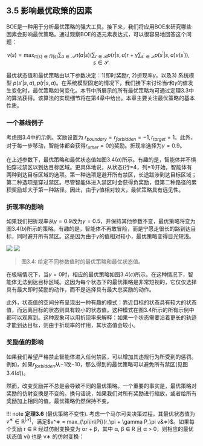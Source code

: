 ## 3.5 影响最优政策的因素

BOE是一种用于分析最优策略的强大工具。接下来，我们将应用BOE来研究哪些因素会影响最优策略。通过观察BOE的逐元素表达式，可以很容易地回答这个问题：

$$v(s)=\max_{\pi(s)\in\Pi(s)}\sum_{a\in\mathcal{A}}\pi(a|s)\left(\sum_{r\in\mathcal{R}}p(r|s,a)r+\gamma\sum_{s^{\prime}\in\mathcal{S}}p(s^{\prime}|s,a)v(s^{\prime})\right),\quad s\in\mathcal{S}.$$

最优状态值和最优策略由以下参数决定：1)即时奖励$r$, 2)折现率$\gamma$，以及3) 系统模型 $p(s'|s,a), p(r|s,a)$。在系统模型固定的情况下，我们接下来讨论当$r$和$\gamma$的值发生变化时，最优策略如何变化。本节中所展示的所有最优策略均可通过定理$3.3$中的算法获得。该算法的实现细节将在第$4$章中给出。本章主要关注最优策略的基本性质。

### 一个基线例子

考虑图$3.4$中的示例。奖励设置为 $r_{boundary} = r_{forbidden} = −1,r_{target} = 1$。此外，对于每一步移动，智能体都会获得$r_{other}=0$的奖励。折现率选择为$\gamma= 0.9$。

在上述参数下，最优策略和最优状态值如图$3.4(a)$所示。有趣的是，智能体并不惧怕穿过禁区以到达目标区域。更具体地说，从状态(行=4，列=1)开始，智能体有两种到达目标区域的选项。第一种选项是避开所有禁区，长途跋涉到达目标区域；第二种选项是穿过禁区。尽管智能体进入禁区时会获得负奖励，但第二种路径的累积奖励却大于第一种路径。因此，由于$\gamma$值相对较大，最优策略具有远见性。

### 折现率的影响

如果我们把折现率从$\gamma= 0.9$改为$\gamma= 0.5$，并保持其他参数不变，最优策略将变为图$3.4(b)$所示的策略。有趣的是，智能体不再敢冒险，而是宁愿走很长的路到达目标，同时避开所有禁区。这是因为由于$\gamma$的值相对较小，最优策略变得目光短浅。

 ![](../img/03/3.png)
 ![](../img/03/4.png)
 > 图$3.4$: 给定不同参数值时的最优策略和最优状态值。

在极端情况下，当$\gamma= 0$时，相应的最优策略如图$3.4(c)$所示。在这种情况下，智能体无法到达目标区域。这因为每个状态下的最优策略是非常短视的，它仅仅选择具有最大即时奖励的动作，而不是选择具有最大总奖励的动作。

此外，状态值的空间分布呈现出一种有趣的模式：靠近目标的状态具有较大的状态值，而远离目标的状态则具有较小的状态值。这种模式在图$3.4$所示的所有示例中都可以观察到。这种现象可以用折现率来解释：如果一个状态需要沿着更长的轨迹才能到达目标，则由于折现率的作用，其状态值会较小。

### 奖励值的影响

如果我们希望严格禁止智能体进入任何禁区，可以增加其违规行为所受到的惩罚。例如，如果$r_{forbidden}$从$-1$改$-10$，那么得到的最优策略可以避免所有禁区(见图 $3.4(d)$)。

然而，改变奖励并不总是会导致不同的最优策略。一个重要的事实是，最优策略对奖励的仿射变换是不变的。换句话说，如果我们对所有奖励进行缩放，或者给所有奖励加上相同的值，最优策略仍然保持不变。

!!! note
    **定理3.6** (最优策略不变性). 考虑一个马尔可夫决策过程，其最优状态值为$v^∗\in \mathbb{R}^{|\mathcal{S}|}$，满足$v^∗ = max_{\pi\in\Pi}(r_\pi + \gamma P_\pi v&∗)$。如果每个奖励 r ∈ R 经过仿射变换变为 αr + β，其中 α, β ∈ R 且 α > 0，则相应的最优状态值 v 也是 v∗ 的仿射变换：

